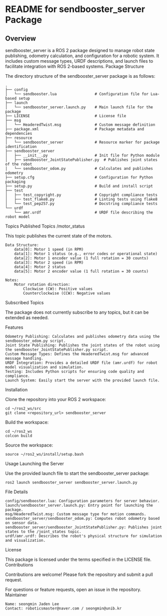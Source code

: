 # README for sendbooster_server Package
## Overview

sendbooster_server is a ROS 2 package designed to manage robot state publishing, odometry calculation, and configuration for a robotic system. It includes custom message types, URDF descriptions, and launch files to facilitate integration with ROS 2-based systems.
Package Structure

The directory structure of the sendbooster_server package is as follows:

    .
    ├── config
    │   └── sendbooster.lua                 # Configuration file for Lua-based setup
    ├── launch
    │   └── sendbooster_server.launch.py    # Main launch file for the package
    ├── LICENSE                             # License file
    ├── msg
    │   └── HeaderedTwist.msg               # Custom message definition
    ├── package.xml                         # Package metadata and dependencies
    ├── resource
    │   └── sendbooster_server              # Resource marker for package identification
    ├── sendbooster_server
    │   ├── __init__.py                     # Init file for Python module
    │   ├── sendbooster_JointStatePublisher.py  # Publishes joint states of the robot
    │   └── sendbooster_odom.py             # Calculates and publishes odometry
    ├── setup.cfg                           # Configuration for Python packaging
    ├── setup.py                            # Build and install script
    ├── test
    │   ├── test_copyright.py               # Copyright compliance tests
    │   ├── test_flake8.py                  # Linting tests using flake8
    │   └── test_pep257.py                  # Docstring compliance tests
    └── urdf
        └── amr.urdf                        # URDF file describing the robot model

Topics
Published Topics
    /motor_status

This topic publishes the current state of the motors.

    Data Structure:
        data[0]: Motor 1 speed (in RPM)
        data[1]: Motor 1 status (e.g., error codes or operational state)
        data[2]: Motor 1 encoder value (1 full rotation = 30 counts)
        data[3]: Motor 2 speed (in RPM)
        data[4]: Motor 2 status
        data[5]: Motor 2 encoder value (1 full rotation = 30 counts)

    Notes:
        Motor rotation direction:
            Clockwise (CW): Positive values
            Counterclockwise (CCW): Negative values

Subscribed Topics

The package does not currently subscribe to any topics, but it can be extended as needed.


Features

    Odometry Publishing: Calculates and publishes odometry data using the sendbooster_odom.py script.
    Joint State Publishing: Publishes the joint states of the robot using the sendbooster_JointStatePublisher.py script.
    Custom Message Types: Defines the HeaderedTwist.msg for advanced message handling.
    URDF Integration: Provides a detailed URDF file (amr.urdf) for robot model visualization and simulation.
    Testing: Includes Python scripts for ensuring code quality and compliance.
    Launch System: Easily start the server with the provided launch file.

Installation

Clone the repository into your ROS 2 workspace:

    cd ~/ros2_ws/src
    git clone <repository_url> sendbooster_server

Build the workspace:

    cd ~/ros2_ws
    colcon build

Source the workspace:

    source ~/ros2_ws/install/setup.bash

Usage
Launching the Server

Use the provided launch file to start the sendbooster_server package:

    ros2 launch sendbooster_server sendbooster_server.launch.py


File Details

    config/sendbooster.lua: Configuration parameters for server behavior.
    launch/sendbooster_server.launch.py: Entry point for launching the package.
    msg/HeaderedTwist.msg: Custom message type for motion commands.
    sendbooster_server/sendbooster_odom.py: Computes robot odometry based on sensor data.
    sendbooster_server/sendbooster_JointStatePublisher.py: Publishes joint states to the /joint_states topic.
    urdf/amr.urdf: Describes the robot's physical structure for simulation and visualization.

License

This package is licensed under the terms specified in the LICENSE file.
Contributions

Contributions are welcome! Please fork the repository and submit a pull request.

For questions or feature requests, open an issue in the repository.
Maintainer

    Name: seongmin Jaden Lee
    Contact: roboticsmaster@naver.com / seongmin@unib.kr
